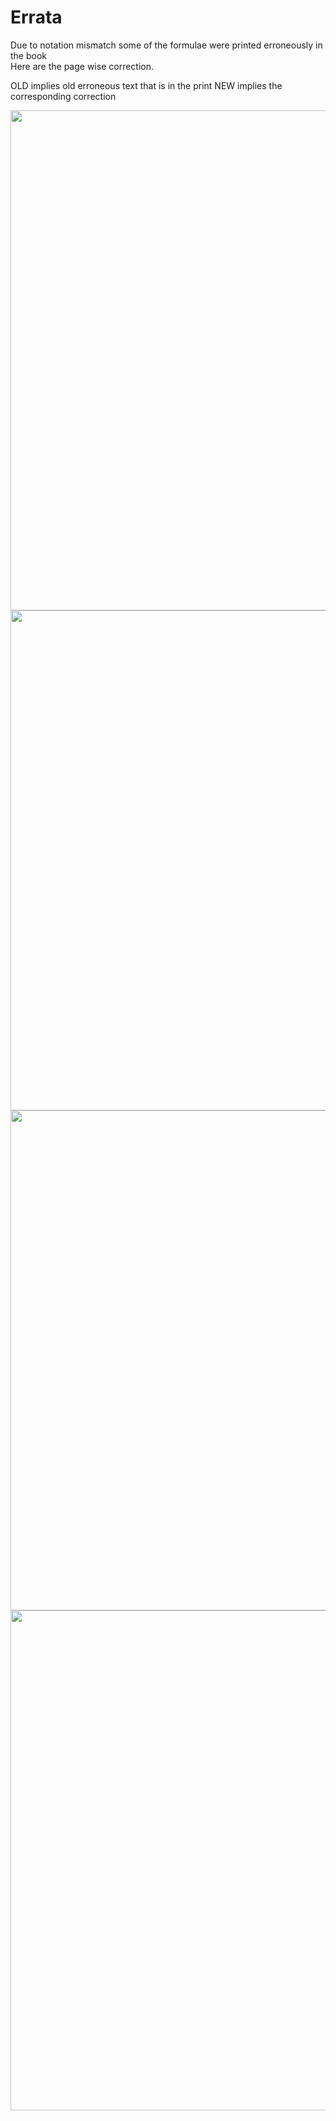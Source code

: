 # Errata

Due to notation mismatch some of the formulae were printed erroneously in the book  
Here are the page wise correction.

OLD implies old erroneous text that is in the print
NEW implies the corresponding correction

<img src="https://i.imgur.com/LNI7Z82.png" width="800px"></img>
<img src="https://i.imgur.com/jla9c1t.png" width="800px"></img>
<img src="https://i.imgur.com/Ptf8B08.png" width="800px"></img>
<img src="https://i.imgur.com/FNJxzVl.png" width="800px"></img>
